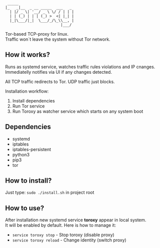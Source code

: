 
```
 _____                       
|_   _|__  _ __ _____  ___   _ 
  | |/ _ \| '__/ _ \ \/ / | | |
  | | (_) | | | (_) >  <| |_| |
  |_|\___/|_|  \___/_/\_\\__, |
                         |___/ 
```

Tor-based TCP-proxy for linux.   
Traffic won`t leave the system without Tor network.

## How it works?

Runs as systemd service, watches traffic rules violations and IP cnanges.  
Immediatelly notifies via UI if any changes detected.

All TCP traffic redirects to Tor. UDP traffic just blocks.   

Installation workflow:  
1. Install dependencies  
2. Run Tor service  
3. Run Toroxy as watcher service which starts on any system boot  

## Dependencies

 - systemd
 - iptables
 - iptables-persistent
 - python3
 - pip3
 - tor

## How to install?

Just type: `sudo ./install.sh` in project root

## How to use?

After installation new systemd service **toroxy** appear in local system.  
It will be enabled by default. Here is how to manage it:

- `service toroxy stop`  - Stop toroxy (disable proxy)
- `service toroxy reload` - Change identity (switch proxy)
